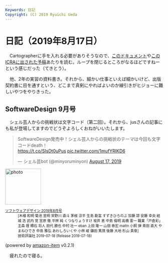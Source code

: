 ```yaml
---
Keywords: 日記
Copyright: (C) 2019 Ryuichi Ueda
---
```


# 日記（2019年8月17日）

　Cartographerに手を入れる必要がありそうなので、[このドキュメント](https://google-cartographer-ros.readthedocs.io/en/latest/algo_walkthrough.html)や[このICRAに出された予稿](https://ai.google/research/pubs/pub45466)あたりを読む。ループを閉じるところがなるほどですねーという感じだった（てきとう）。

　他、2年の実習の資料書き。それから、細かい仕事といえば細かいけど、出版契約書に目を通すという、どこまで真剣にやればよいのか線引きがヒジョーに難しいやつをやりきった。


## SoftwareDesign 9月号

　シェル芸人からの挑戦状は文字コード（第二回）。それから、jusさんの記事にも私が登場してますのでどうぞよろしくおねがいいたします。

<blockquote class="twitter-tweet"><p lang="ja" dir="ltr">SoftwareDesign発売中！シェル芸人からの挑戦状のテーマは今回も文字コードdeath！<br> <a href="https://t.co/SIsDt0uPus">https://t.co/SIsDt0uPus</a> <a href="https://t.co/1mufYRIKD6">pic.twitter.com/1mufYRIKD6</a></p>&mdash; シェル芸bot (@minyoruminyon) <a href="https://twitter.com/minyoruminyon/status/1162708301391380481?ref_src=twsrc%5Etfw">August 17, 2019</a></blockquote> <script async src="https://platform.twitter.com/widgets.js" charset="utf-8"></script>

<div class="card">
  <div class="row no-gutters">
    <div class="col-md-2">
      <a class="item url" href="https://www.amazon.co.jp/exec/obidos/ASIN/B07SQ67RLG/ryuichiueda-22"><img src="https://images-fe.ssl-images-amazon.com/images/I/51rbDhbAacL._SL160_.jpg" width="114" alt="photo"></a>
    </div>
    <div class="col-md-10">
      <div class="card-body">
        <dl class="fn" style="font-size:80%">
          <dt><a href="https://www.amazon.co.jp/exec/obidos/ASIN/B07SQ67RLG/ryuichiueda-22">ソフトウェアデザイン 2019年8月号</a></dt>
          <dd>[木檜 和明 菊池 宣明 栄野川 直斗 茅根 涼平 生島 勘富 すずきひろのぶ 加藤 諒 安藤 幸央 結城 浩 武内 覚 宮原 徹 平林 純 くつなりょうすけ 坂井 恵 中島 倫明 高橋 憲一 職業「戸倉彩」 主森 理 樽石 将人 田代 勝也 中村 壮一 eban 上田 隆一 山田 泰宏 mattn 小飼 弾 青田 直大 やまねひでき 中島 雅弘 あわしろいくや 小林 峻 鎌田 篤慎 後藤 大地 杉山 貴章]</dd>
          <dd>技術評論社 2019-07-18 (Release 2019-07-18)</dd>
        </dl>
        <p class="powered-by" >(powered by <a href="https://github.com/spiegel-im-spiegel/amazon-item" >amazon-item</a> v0.2.1)</p>
      </div>
    </div>
  </div>
</div>


　疲れたので寝る。
